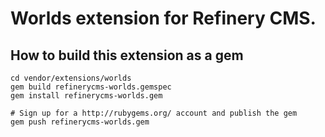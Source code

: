 # Worlds extension for Refinery CMS.

## How to build this extension as a gem

    cd vendor/extensions/worlds
    gem build refinerycms-worlds.gemspec
    gem install refinerycms-worlds.gem

    # Sign up for a http://rubygems.org/ account and publish the gem
    gem push refinerycms-worlds.gem